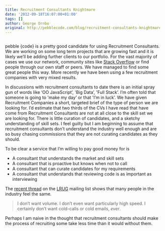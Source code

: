 ```yaml
---
title: Recruitment Consultants Knightmare
date: '2012-09-18T16:07:00+01:00'
tags: []
author: George Ornbo
original: http://pebblecode.com/blog/recruitment-consultants-knightmare/
---
```

<p><img src="http://media.tumblr.com/tumblr_majwei2PXP1qz7kgs.jpg" alt=""/></p>

<p>pebble {code} is a pretty good candidate for using Recruitment Consultants. We are working on some long term projects that are growing fast and it is likely we&rsquo;ll be adding further clients to our portfolio. For the vast majority of cases we use our network, community sites like <a href="http://careers.stackoverflow.com/">Stack Overflow</a> or find people through our own staff or peers. We have managed to find some great people this way. More recently we have been using a few recruitment companies with very mixed results.</p>

<p>In discussions with recruitment consultants to date there is an initial spray gun of words like &lsquo;OO JavaScript&rsquo;, 'Big Data&rsquo;, 'Full Stack&rsquo;. I&rsquo;m often told that someone is going to 'make my day&rsquo; or that 'I&rsquo;m in luck&rsquo;. We have given Recruitment Companies a short, targeted brief of the type of person we are looking for. I&rsquo;d estimate that two thirds of the CVs I have read that have come from Recruitment Consultants are not at all close to the skill set we are looking for. There is little curation of candidates, and a sketchy understanding of skill sets. I feel guilty but I am beginning to assume that recruitment consultants don&rsquo;t understand the industry well enough and are so busy chasing commissions that they are not curating candidates as they should.</p>

<p>To be clear a service that I&rsquo;m willing to pay good money for is</p>

<ul><li>A consultant that understands the market and skill sets </li>
<li>A consultant that is proactive but knows when not to call</li>
<li>A consultant that can curate candidates for my requirements</li>
<li>A consultant that understands that reviewing code is as important as interviewing</li>
</ul><p>The <a href="http://lists.lrug.org/pipermail/chat-lrug.org/2012-September/008072.html">recent thread</a> on the <a href="http://lrug.org/">LRUG</a> mailing list shows that many people in the industry feel the same.</p>

<blockquote>
  <p>I don&rsquo;t want volume. I don&rsquo;t even want particularly high speed. I certainly don&rsquo;t want cold-calls or cold emails, <em>ever</em>.</p>
</blockquote>

<p>Perhaps I am naive in the thought that recruitment consultants should make the process of recruiting some take less time than it would without them.</p>
